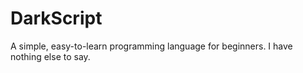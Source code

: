 # DarkScript
A simple, easy-to-learn programming language for beginners.
I have nothing else to say.
